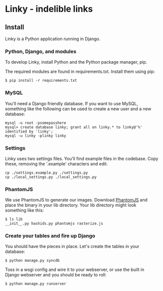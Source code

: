 Linky - indelible links
=====

## Install

Linky is a Python application running in Django.

### Python, Django, and modules

To develop Linky, install Python and the Python package manager, pip.

The required modules are found in requirements.txt. Install them using pip:

    $ pip install -r requirements.txt

### MySQL

You'll need a Django friendly database. If you want to use MySQL, something like the following can be used to create a new user and a new database:

	mysql -u root -psomepasshere
	mysql> create database linky; grant all on linky.* to linky@'%' identified by 'linky';
	mysql -u linky -plinky linky

### Settings

Linky uses two settings files. You'll find example files in the codebase. Copy these, removing the '.example' characters and edit.

    cp ./settings.example.py ./settings.py
    cp ./local_settings.py ./local_settings.py

### PhantomJS

We use PhantomJS to generate our images. Download [PhantomJS](http://phantomjs.org/) and place the binary in your lib directory. Your lib directory might look something like this:

    $ ls lib
    __init__.py hashids.py phantomjs rasterize.js

### Create your tables and fire up Django

You should have the pieces in place. Let's create the tables in your database:

    $ python manage.py syncdb

Toss in a wsgi config and wire it to your webserver, or use the built in Django webserver and you should be ready to roll:

    $ python manage.py runserver

